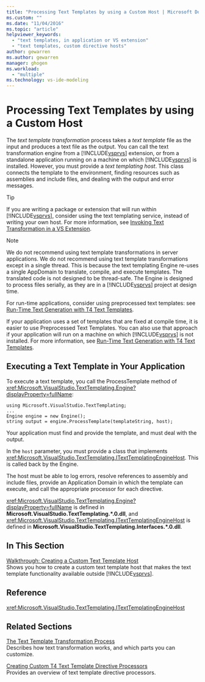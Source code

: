 ```yaml
---
title: "Processing Text Templates by using a Custom Host | Microsoft Docs"
ms.custom: ""
ms.date: "11/04/2016"
ms.topic: "article"
helpviewer_keywords: 
  - "text templates, in application or VS extension"
  - "text templates, custom directive hosts"
author: gewarren
ms.author: gewarren
manager: ghogen
ms.workload: 
  - "multiple"
ms.technology: vs-ide-modeling
---
```

# Processing Text Templates by using a Custom Host
The *text template transformation* process takes a *text template* file as the input and produces a text file as the output. You can call the text transformation engine from a [!INCLUDE[vsprvs](../code-quality/includes/vsprvs_md.md)] extension, or from a standalone application running on a machine on which [!INCLUDE[vsprvs](../code-quality/includes/vsprvs_md.md)] is installed. However, you must provide a *text templating host*. This class connects the template to the environment, finding resources such as assemblies and include files, and dealing with the output and error messages.  
  
> [!TIP]
>  If you are writing a package or extension that will run within [!INCLUDE[vsprvs](../code-quality/includes/vsprvs_md.md)], consider using the text templating service, instead of writing your own host. For more information, see [Invoking Text Transformation in a VS Extension](../modeling/invoking-text-transformation-in-a-vs-extension.md).  
  
> [!NOTE]
>  We do not recommend using text template transformations in server applications. We do not recommend using text template transformations except in a single thread. This is because the text templating Engine re-uses a single AppDomain to translate, compile, and execute templates. The translated code is not designed to be thread-safe. The Engine is designed to process files serially, as they are in a [!INCLUDE[vsprvs](../code-quality/includes/vsprvs_md.md)] project at design time.  
>   
>  For run-time applications, consider using preprocessed text templates: see [Run-Time Text Generation with T4 Text Templates](../modeling/run-time-text-generation-with-t4-text-templates.md).  
  
 If your application uses a set of templates that are fixed at compile time, it is easier to use Preprocessed Text Templates. You can also use that approach if your application will run on a machine on which [!INCLUDE[vsprvs](../code-quality/includes/vsprvs_md.md)] is not installed. For more information, see [Run-Time Text Generation with T4 Text Templates](../modeling/run-time-text-generation-with-t4-text-templates.md).  
  
## Executing a Text Template in Your Application  
 To execute a text template, you call the ProcessTemplate method of <xref:Microsoft.VisualStudio.TextTemplating.Engine?displayProperty=fullName>:  
  
```  
using Microsoft.VisualStudio.TextTemplating;  
...  
Engine engine = new Engine();  
string output = engine.ProcessTemplate(templateString, host);  
```  
  
 Your application must find and provide the template, and must deal with the output.  
  
 In the `host` parameter, you must provide a class that implements <xref:Microsoft.VisualStudio.TextTemplating.ITextTemplatingEngineHost>. This is called back by the Engine.  
  
 The host must be able to log errors, resolve references to assembly and include files, provide an Application Domain in which the template can execute, and call the appropriate processor for each directive.  
  
 <xref:Microsoft.VisualStudio.TextTemplating.Engine?displayProperty=fullName> is defined in **Microsoft.VisualStudio.TextTemplating.\*.0.dll**, and <xref:Microsoft.VisualStudio.TextTemplating.ITextTemplatingEngineHost> is defined in **Microsoft.VisualStudio.TextTemplating.Interfaces.\*.0.dll**.  
  
## In This Section  
 [Walkthrough: Creating a Custom Text Template Host](../modeling/walkthrough-creating-a-custom-text-template-host.md)  
 Shows you how to create a custom text template host that makes the text template functionality available outside [!INCLUDE[vsprvs](../code-quality/includes/vsprvs_md.md)].  
  
## Reference  
 <xref:Microsoft.VisualStudio.TextTemplating.ITextTemplatingEngineHost>  
  
## Related Sections  
 [The Text Template Transformation Process](../modeling/the-text-template-transformation-process.md)  
 Describes how text transformation works, and which parts you can customize.  
  
 [Creating Custom T4 Text Template Directive Processors](../modeling/creating-custom-t4-text-template-directive-processors.md)  
 Provides an overview of text template directive processors.